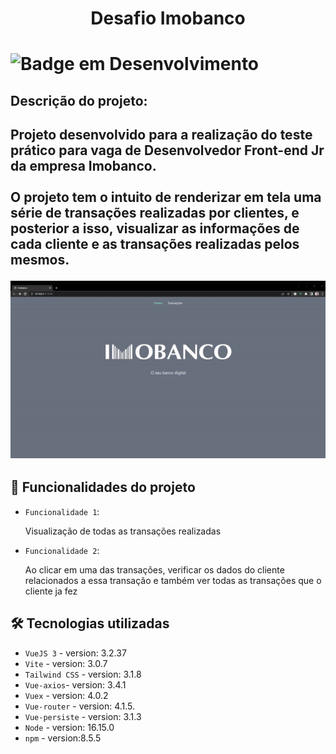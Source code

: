 <h1 align="center"> Desafio Imobanco <h1>

![Badge em Desenvolvimento](http://img.shields.io/static/v1?label=STATUS&message=EM%20DESENVOLVIMENTO&color=GREEN&style=for-the-badge)


<h2>Descrição do projeto:<h2>
<p>Projeto desenvolvido para a realização do teste prático para vaga de Desenvolvedor Front-end Jr da empresa Imobanco.<br><br>
O projeto tem o intuito de renderizar em tela uma série de transações realizadas por clientes, e posterior a isso, visualizar as informações de cada cliente e as transações realizadas pelos mesmos.</p>

<p align="center">
 <img src="./src/assets/apresentacao.gif">
</p>


## :hammer: Funcionalidades do projeto

- `Funcionalidade 1`: 
    <p>Visualização de todas as transações realizadas <p>

- `Funcionalidade 2`: 
    <p>Ao clicar em uma das transações, verificar os dados do cliente relacionados a essa transação e também ver todas as transações que o cliente ja fez<p>


## 🛠️ Tecnologias utilizadas

- `VueJS 3` - version: 3.2.37
- `Vite` - version: 3.0.7
- `Tailwind CSS` - version: 3.1.8
- `Vue-axios`- version: 3.4.1
- `Vuex` - version: 4.0.2
- `Vue-router` - version: 4.1.5.
- `Vue-persiste` - version: 3.1.3
- `Node` - version: 16.15.0
- `npm` - version:8.5.5
               
          
          
	
